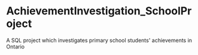 # AchievementInvestigation_SchoolProject
A SQL project which investigates primary school students' achievements in Ontario

